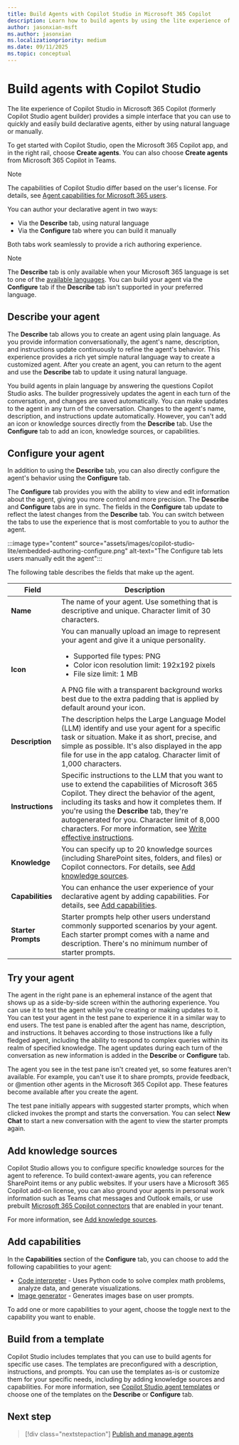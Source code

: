 ```yaml
---
title: Build Agents with Copilot Studio in Microsoft 365 Copilot
description: Learn how to build agents by using the lite experience of Microsoft Copilot Studio.
author: jasonxian-msft
ms.author: jasonxian
ms.localizationpriority: medium
ms.date: 09/11/2025
ms.topic: conceptual
---
```


# Build agents with Copilot Studio

The lite experience of Copilot Studio in Microsoft 365 Copilot (formerly Copilot Studio agent builder) provides a simple interface that you can use to quickly and easily build declarative agents, either by using natural language or manually.

To get started with Copilot Studio, open the Microsoft 365 Copilot app, and in the right rail, choose **Create agents**. You can also choose **Create agents** from Microsoft 365 Copilot in Teams.

> [!NOTE]
> The capabilities of Copilot Studio differ based on the user's license. For details, see [Agent capabilities for Microsoft 365 users](/microsoft-365-copilot/extensibility/prerequisites#agent-capabilities-for-microsoft-365-users).

You can author your declarative agent in two ways:

- Via the **Describe** tab, using natural language
- Via the **Configure** tab where you can build it manually

Both tabs work seamlessly to provide a rich authoring experience.

> [!NOTE]
> The **Describe** tab is only available when your Microsoft 365 language is set to one of the [available languages](copilot-studio-lite-availability.md). You can build your agent via the **Configure** tab if the **Describe** tab isn't supported in your preferred language.

## Describe your agent

The **Describe** tab allows you to create an agent using plain language. As you provide information conversationally, the agent's name, description, and instructions update continuously to refine the agent's behavior. This experience provides a rich yet simple natural language way to create a customized agent. After you create an agent, you can return to the agent and use the **Describe** tab to update it using natural language.

You build agents in plain language by answering the questions Copilot Studio asks. The builder progressively updates the agent in each turn of the conversation, and changes are saved automatically. You can make updates to the agent in any turn of the conversation. Changes to the agent's name, description, and instructions update automatically. However, you can't add an icon or knowledge sources directly from the **Describe** tab. Use the **Configure** tab to add an icon, knowledge sources, or capabilities.

## Configure your agent

In addition to using the **Describe** tab, you can also directly configure the agent's behavior using the **Configure** tab.

The **Configure** tab provides you with the ability to view and edit information about the agent, giving you more control and more precision. The **Describe** and **Configure** tabs are in sync. The fields in the **Configure** tab update to reflect the latest changes from the **Describe** tab. You can switch between the tabs to use the experience that is most comfortable to you to author the agent.

:::image type="content" source="assets/images/copilot-studio-lite/embedded-authoring-configure.png" alt-text="The Configure tab lets users manually edit the agent":::

The following table describes the fields that make up the agent.

<!-- markdownlint-disable MD033 -->
| Field               | Description |
| ------------------- | ----------- |
| **Name**            | The name of your agent. Use something that is descriptive and unique. Character limit of 30 characters. |
| **Icon**            | You can manually upload an image to represent your agent and give it a unique personality. <ul><li>Supported file types: PNG</li><li>Color icon resolution limit: 192x192 pixels</li><li>File size limit: 1 MB</li></ul> A PNG file with a transparent background works best due to the extra padding that is applied by default around your icon. |
| **Description**     | The description helps the Large Language Model (LLM) identify and use your agent for a specific task or situation. Make it as short, precise, and simple as possible. It's also displayed in the app file for use in the app catalog. Character limit of 1,000 characters. |
| **Instructions**    | Specific instructions to the LLM that you want to use to extend the capabilities of Microsoft 365 Copilot. They direct the behavior of the agent, including its tasks and how it completes them. If you're using the **Describe** tab, they're autogenerated for you. Character limit of 8,000 characters. For more information, see [Write effective instructions](declarative-agent-instructions.md).|
| **Knowledge**       | You can specify up to 20 knowledge sources (including SharePoint sites, folders, and files) or Copilot connectors. For details, see [Add knowledge sources](copilot-studio-lite-knowledge.md). |
| **Capabilities** | You can enhance the user experience of your declarative agent by adding capabilities. For details, see [Add capabilities](#add-capabilities). |
| **Starter Prompts** | Starter prompts help other users understand commonly supported scenarios by your agent. Each starter prompt comes with a name and description. There's no minimum number of starter prompts. |
<!-- markdownlint-enable MD033 -->

## Try your agent

The agent in the right pane is an ephemeral instance of the agent that shows up as a side-by-side screen within the authoring experience. You can use it to test the agent while you're creating or making updates to it. You can test your agent in the test pane to experience it in a similar way to end users. The test pane is enabled after the agent has name, description, and instructions. It behaves according to those instructions like a fully fledged agent, including the ability to respond to complex queries within its realm of specified knowledge. The agent updates during each turn of the conversation as new information is added in the **Describe** or **Configure** tab.

The agent you see in the test pane isn't created yet, so some features aren't available. For example, you can't use it to share prompts, provide feedback, or @mention other agents in the Microsoft 365 Copilot app. These features become available after you create the agent.

The test pane initially appears with suggested starter prompts, which when clicked invokes the prompt and starts the conversation. You can select **New Chat** to start a new conversation with the agent to view the starter prompts again.

## Add knowledge sources

Copilot Studio allows you to configure specific knowledge sources for the agent to reference. To build context-aware agents, you can reference SharePoint items or any public websites. If your users have a Microsoft 365 Copilot add-on license, you can also ground your agents in personal work information such as Teams chat messages and Outlook emails, or use prebuilt [Microsoft 365 Copilot connectors](/graph/connecting-external-content-connectors-overview) that are enabled in your tenant.

For more information, see [Add knowledge sources](copilot-studio-lite-knowledge.md).

## Add capabilities

In the **Capabilities** section of the **Configure** tab, you can choose to add the following capabilities to your agent:

- [Code interpreter](code-interpreter.md) - Uses Python code to solve complex math problems, analyze data, and generate visualizations.
- [Image generator](image-generator.md) - Generates images base on user prompts.

To add one or more capabilities to your agent, choose the toggle next to the capability you want to enable.

## Build from a template

Copilot Studio includes templates that you can use to build agents for specific use cases. The templates are preconfigured with a description, instructions, and prompts. You can use the templates as-is or customize them for your specific needs, including by adding knowledge sources and capabilities. For more information, see [Copilot Studio agent templates](agent-templates-overview.md) or choose one of the templates on the **Describe** or **Configure** tab.

## Next step

> [!div class="nextstepaction"]
> [Publish and manage agents](copilot-studio-lite-publish-agent.md)

